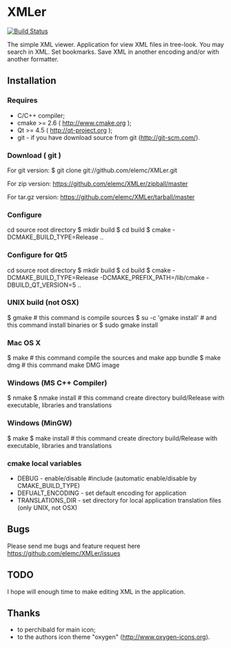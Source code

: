 XMLer
=====

[![Build Status](https://travis-ci.org/elemc/XMLer.svg?branch=master)](https://travis-ci.org/elemc/XMLer)

The simple XML viewer.
Application for view XML files in tree-look. You may search in XML. Set bookmarks. Save XML in another encoding and/or with another formatter.

Installation
------------

### Requires
- C/C++ compiler;
- cmake >= 2.6 ( http://www.cmake.org );
- Qt >= 4.5 ( http://qt-project.org );
- git - if you have download source from git (http://git-scm.com/).

### Download ( git )
For git version:
$ git clone git://github.com/elemc/XMLer.git

For zip version:
https://github.com/elemc/XMLer/zipball/master

For tar.gz version:
https://github.com/elemc/XMLer/tarball/master

### Configure
cd source root directory
$ mkdir build 
$ cd build
$ cmake -DCMAKE_BUILD_TYPE=Release ..

### Configure for Qt5
cd source root directory
$ mkdir build 
$ cd build
$ cmake -DCMAKE_BUILD_TYPE=Release -DCMAKE_PREFIX_PATH=<QT5DIR>/lib/cmake -DBUILD_QT_VERSION=5 ..

### UNIX build (not OSX)
$ gmake                     # this command is compile sources
$ su -c 'gmake install'     # and this command install binaries
or
$ sudo gmake install

### Mac OS X
$ make                      # this command compile the sources and make app bundle
$ make dmg                  # this command make DMG image

### Windows (MS C++ Compiler)
$ nmake
$ nmake install             # this command create directory build/Release with executable, libraries and translations

### Windows (MinGW)
$ make
$ make install              # this command create directory build/Release with executable, libraries and translations

### cmake local variables
- DEBUG                     - enable/disable #include <QDebug> (automatic enable/disable by CMAKE_BUILD_TYPE)
- DEFUALT_ENCODING          - set default encoding for application
- TRANSLATIONS_DIR          - set directory for local application translation files (only UNIX, not OSX)

Bugs
----
Please send me bugs and feature request here https://github.com/elemc/XMLer/issues

TODO
----
I hope will enough time to make editing XML in the application.

Thanks
------
- to perchibald for main icon;
- to the authors icon theme "oxygen" (http://www.oxygen-icons.org).
